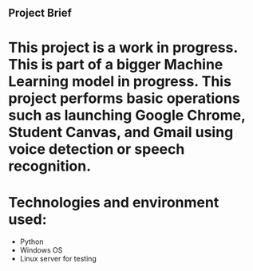 ## Project Brief
# This project is a work in progress. This is part of a bigger Machine Learning model in progress. This project performs basic operations such as launching Google Chrome, Student Canvas, and Gmail using voice detection or speech recognition.

# Technologies and environment used:
* Python
* Windows OS
* Linux server for testing



